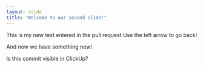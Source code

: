 ```yaml
---
layout: slide
title: "Welcome to our second slide!"
---
```

This is my new text entered in the pull request
Use the left arrow to go back!

And now we have something new!

Is this commit visible in ClickUp?

